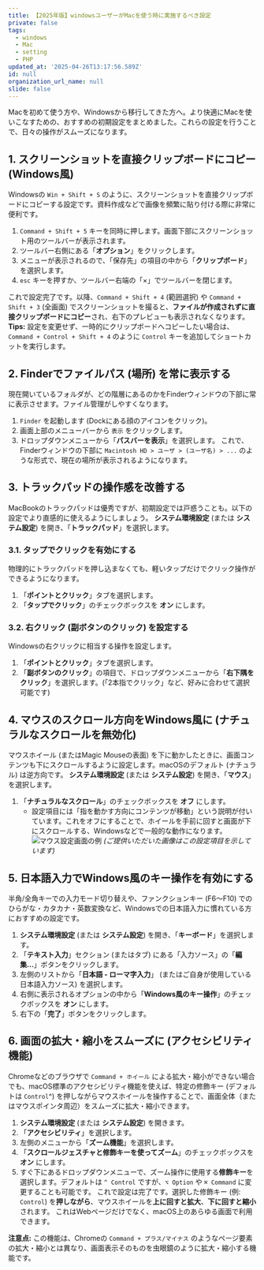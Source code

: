 ```yaml
---
title: 【2025年版】windowsユーザーがMacを使う時に実施するべき設定
private: false
tags:
  - windows
  - Mac
  - setting
  - PHP
updated_at: '2025-04-26T13:17:56.589Z'
id: null
organization_url_name: null
slide: false
---
```


Macを初めて使う方や、Windowsから移行してきた方へ。より快適にMacを使いこなすための、おすすめの初期設定をまとめました。これらの設定を行うことで、日々の操作がスムーズになります。

## 1. スクリーンショットを直接クリップボードにコピー (Windows風)
Windowsの `Win + Shift + S` のように、スクリーンショットを直接クリップボードにコピーする設定です。資料作成などで画像を頻繁に貼り付ける際に非常に便利です。

1.  `Command + Shift + 5` キーを同時に押します。画面下部にスクリーンショット用のツールバーが表示されます。
2.  ツールバー右側にある「**オプション**」をクリックします。
3.  メニューが表示されるので、「保存先」の項目の中から「**クリップボード**」を選択します。
4.  `esc` キーを押すか、ツールバー右端の「×」でツールバーを閉じます。

これで設定完了です。以降、`Command + Shift + 4` (範囲選択) や `Command + Shift + 3` (全画面) でスクリーンショットを撮ると、**ファイルが作成されずに直接クリップボードにコピー**され、右下のプレビューも表示されなくなります。
**Tips:** 設定を変更せず、一時的にクリップボードへコピーしたい場合は、`Command + Control + Shift + 4` のように `Control` キーを追加してショートカットを実行します。

## 2. Finderでファイルパス (場所) を常に表示する
現在開いているフォルダが、どの階層にあるのかをFinderウィンドウの下部に常に表示させます。ファイル管理がしやすくなります。

1.  `Finder` を起動します (Dockにある顔のアイコンをクリック)。
2.  画面上部のメニューバーから `表示` をクリックします。
3.  ドロップダウンメニューから「**パスバーを表示**」を選択します。
これで、Finderウィンドウの下部に `Macintosh HD > ユーザ > (ユーザ名) > ...` のような形式で、現在の場所が表示されるようになります。

## 3. トラックパッドの操作感を改善する
MacBookのトラックパッドは優秀ですが、初期設定では戸惑うことも。以下の設定でより直感的に使えるようにしましょう。
**システム環境設定** (または **システム設定**) を開き、「**トラックパッド**」を選択します。

### 3.1. タップでクリックを有効にする
物理的にトラックパッドを押し込まなくても、軽いタップだけでクリック操作ができるようになります。
1.  「**ポイントとクリック**」タブを選択します。
2.  「**タップでクリック**」のチェックボックスを **オン** にします。

### 3.2. 右クリック (副ボタンのクリック) を設定する
Windowsの右クリックに相当する操作を設定します。
1.  「**ポイントとクリック**」タブを選択します。
2.  「**副ボタンのクリック**」の項目で、ドロップダウンメニューから「**右下隅をクリック**」を選択します。(「2本指でクリック」など、好みに合わせて選択可能です)

## 4. マウスのスクロール方向をWindows風に (ナチュラルなスクロールを無効化)
マウスホイール (またはMagic Mouseの表面) を下に動かしたときに、画面コンテンツも下にスクロールするように設定します。macOSのデフォルト (ナチュラル) は逆方向です。
**システム環境設定** (または **システム設定**) を開き、「**マウス**」を選択します。
1.  「**ナチュラルなスクロール**」のチェックボックスを **オフ** にします。
    *   設定項目には「指を動かす方向にコンテンツが移動」という説明が付いています。これをオフにすることで、ホイールを手前に回すと画面が下にスクロールする、Windowsなどで一般的な動作になります。
![マウス設定画面の例](画像のURLや説明をここに追加できます)
*(ご提供いただいた画像はこの設定項目を示しています)*

## 5. 日本語入力でWindows風のキー操作を有効にする
半角/全角キーでの入力モード切り替えや、ファンクションキー (F6〜F10) でのひらがな・カタカナ・英数変換など、Windowsでの日本語入力に慣れている方におすすめの設定です。
1.  **システム環境設定** (または **システム設定**) を開き、「**キーボード**」を選択します。
2.  「**テキスト入力**」セクション (またはタブ) にある「入力ソース」の「**編集...**」ボタンをクリックします。
3.  左側のリストから「**日本語 - ローマ字入力**」 (またはご自身が使用している日本語入力ソース) を選択します。
4.  右側に表示されるオプションの中から「**Windows風のキー操作**」のチェックボックスを **オン** にします。
5.  右下の「**完了**」ボタンをクリックします。

## 6. 画面の拡大・縮小をスムーズに (アクセシビリティ機能)
Chromeなどのブラウザで `Command + ホイール` による拡大・縮小ができない場合でも、macOS標準のアクセシビリティ機能を使えば、特定の修飾キー (デフォルトは `Control`^) を押しながらマウスホイールを操作することで、画面全体（またはマウスポインタ周辺）をスムーズに拡大・縮小できます。
1.  **システム環境設定** (または **システム設定**) を開きます。
2.  「**アクセシビリティ**」を選択します。
3.  左側のメニューから「**ズーム機能**」を選択します。
4.  「**スクロールジェスチャと修飾キーを使ってズーム**」のチェックボックスを **オン** にします。
5.  すぐ下にあるドロップダウンメニューで、ズーム操作に使用する**修飾キー**を選択します。デフォルトは `^ Control` ですが、`⌥ Option` や `⌘ Command` に変更することも可能です。
これで設定は完了です。選択した修飾キー (例: `Control`) を**押しながら**、マウスホイールを**上に回すと拡大**、**下に回すと縮小**されます。
これはWebページだけでなく、macOS上のあらゆる画面で利用できます。

**注意点:** この機能は、Chromeの `Command + プラス/マイナス` のようなページ要素の拡大・縮小とは異なり、画面表示そのものを虫眼鏡のように拡大・縮小する機能です。
